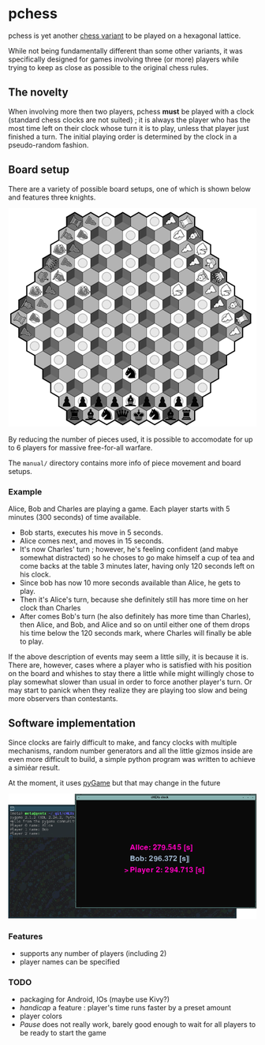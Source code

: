 # pchess
pchess is yet another [chess variant](https://en.wikipedia.org/wiki/Hexagonal_chess) to be played on a hexagonal lattice.

While not being fundamentally different than some other variants, it was specifically designed for games involving three (or more) players while trying to keep as close as possible to the original chess rules.

## The novelty

When involving more then two players, pchess **must** be played with a clock (standard chess clocks are not suited) ; it is always the player who has the most time left on their clock whose turn it is to play, unless that player just finished a turn. The initial playing order is determined by the clock in a pseudo-random fashion.

## Board setup

There are a variety of possible board setups, one of which is shown below and features three knights.

![Board setup](game_setups/pchess_board-setup-3p.png)

By reducing the number of pieces used, it is possible to accomodate for up to 6 players for massive free-for-all warfare.

The `manual/` directory contains more info of piece movement and board setups.


### Example

Alice, Bob and Charles are playing a game. Each player starts with 5 minutes (300 seconds) of time available.

* Bob starts, executes his move in 5 seconds.
* Alice comes next, and moves in 15 seconds.
* It's now Charles' turn ; however, he's feeling confident (and mabye somewhat distracted) so he choses to go make himself a cup of tea and come backs at the table 3 minutes later, having only 120 seconds left on his clock.
* Since bob has now 10 more seconds available than Alice, he gets to play.
* Then it's Alice's turn, because she definitely still has more time on her clock than Charles
* After comes Bob's turn (he also definitely has more time than Charles), then Alice, and Bob, and Alice and so on until either one of them drops his time below the 120 seconds mark, where Charles will finally be able to play.

If the above description of events may seem a little silly, it is because it is. There are, however, cases where a player who is satisfied with his position on the board and whishes to stay there a little while might willingly chose to play somewhat slower than usual in order to force another player's turn. Or may start to panick when they realize they are playing too slow and being more observers than contestants.


## Software implementation

Since clocks are fairly difficult to make, and fancy clocks with multiple mechanisms, random number generators and all the little gizmos inside are even more difficult to build, a simple python program was written to achieve a simiéar result.

At the moment, it uses [pyGame](https://www.pygame.org) but that may change in the future

![Screenshot](clock.png)


### Features

* supports any number of players (including 2)
* player names can be specified


### TODO

* packaging for Android, IOs (maybe use Kivy?)
* *handicap* a feature : player's time runs faster by a preset amount
* player colors
* *Pause* does not really work, barely good enough to wait for all players to be ready to start the game
